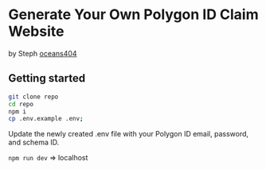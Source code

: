 # Generate Your Own Polygon ID Claim Website

by Steph [oceans404](https://twitter.com/0ceans404)

## Getting started

```bash
git clone repo
cd repo
npm i 
cp .env.example .env;
```

Update the newly created .env file with your Polygon ID email, password, and schema ID. 

`npm run dev` => localhost